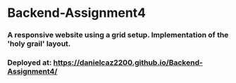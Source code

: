 # Backend-Assignment4
### A responsive website using a grid setup. Implementation of the 'holy grail' layout. 
### Deployed at: https://danielcaz2200.github.io/Backend-Assignment4/
